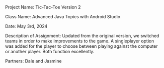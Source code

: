 Project Name: Tic-Tac-Toe Version 2

Class Name: Advanced Java Topics with Android Studio

Date: May 3rd, 2024

Description of Assignment: Updated from the original version, we switched teams in order to make improvements to the game. A singleplayer option was added for the player to choose between playing against the computer or another player. Both function excellently.

Partners: Dale and Jasmine
